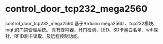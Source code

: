 # control_door_tcp232_mega2560
control_door_tcp232_mega2560
基于Arduino mega2560 、tcp232模块、mqtt的门禁管理系统。 具有蜂鸣器、开门检测、LED、SD卡黑白名单、wifi探针、RFID刷卡读取、及远程控制功能。

